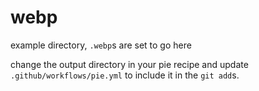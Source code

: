 # webp
example directory, `.webp`s are set to go here

change the output directory in your pie recipe and update `.github/workflows/pie.yml` to include it in the `git add`s.